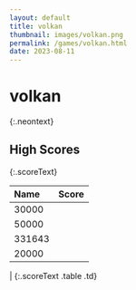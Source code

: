 ```yaml
---
layout: default
title: volkan
thumbnail: images/volkan.png
permalink: /games/volkan.html
date: 2023-08-11
---
```


# volkan 
{:.neontext}

## High Scores 
{:.scoreText}

| Name | Score | 
| :---- | ----: | 
| 30000 | 
| 50000 | 
| 331643 | 
| 20000 | 
| 
{:.scoreText .table .td}
